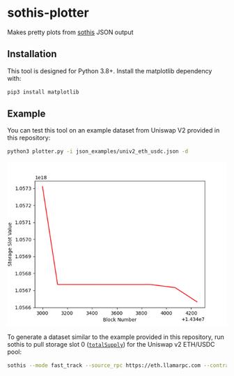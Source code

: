 # sothis-plotter

Makes pretty plots from [sothis](https://github.com/rainshowerLabs/sothis) JSON output

## Installation

This tool is designed for Python 3.8+. Install the matplotlib dependency with:

```bash
pip3 install matplotlib
```

## Example

You can test this tool on an example dataset from Uniswap V2 provided in this repository:
```bash
python3 plotter.py -i json_examples/univ2_eth_usdc.json -d
```

![Plot](./example_plot.png)

To generate a dataset similar to the example provided in this repository, run sothis to pull storage slot 0 ([`totalSupply`](https://evm.storage/eth/17715162/0xb4e16d0168e52d35cacd2c6185b44281ec28c9dc)) for the Uniswap v2 ETH/USDC pool:
```bash
sothis --mode fast_track --source_rpc https://eth.llamarpc.com --contract_address 0xb4e16d0168e52d35cacd2c6185b44281ec28c9dc --storage_slot 0 --origin_block 14343000 --terminal_block 14345000 --filename univ2_eth_usdc.json
```
